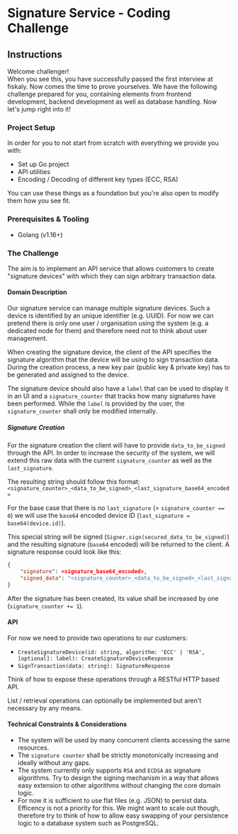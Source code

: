 # Signature Service - Coding Challenge

## Instructions

Welcome challenger!  
When you see this, you have successfully passed the first interview at fiskaly. Now 
comes the time to prove yourselves. We have the following challenge prepared for you, 
containing elements from frontend development, backend development as well as database
handling. Now let's jump right into it!

### Project Setup

In order for you to not start from scratch with everything we provide you with:

- Set up Go project
- API utilities
- Encoding / Decoding of different key types (ECC, RSA)

You can use these things as a foundation but you're also open to modify them how you see fit.

### Prerequisites & Tooling

- Golang (v1.16+)

### The Challenge

The aim is to implement an API service that allows customers to create "signature devices" with which they can sign arbitrary transaction data.

#### Domain Description

Our signature service can manage multiple signature devices. Such a device is identified by an unique identifier (e.g. UUID). For now we can pretend there is only one user / organisation using the system (e.g. a dedicated node for them) and therefore need not to think about user management.

When creating the signature device, the client of the API specifies the signature algorithm that the device will be using to sign transaction data. During the creation process, a new key pair (public key & private key) has to be generated and assigned to the device.

The signature device should also have a `label` that can be used to display it in an UI and a `signature_counter` that tracks how many signatures have been performed. While the `label` is provided by the user, the `signature_counter` shall only be modified internally.

##### Signature Creation

For the signature creation the client will have to provide `data_to_be_signed` through the API. In order to increase the security of the system, we will extend this raw data with the current `signature_counter` as well as the `last_signature`.

The resulting string should follow this format: `<signature_counter>_<data_to_be_signed>_<last_signature_base64_encoded>`

For the base case that there is no `last_signature` (= `signature_counter == 0`) we will use the `base64` encoded device ID (`last_signature = base64(device.id)`).

This special string will be signed (`Signer.sign(secured_data_to_be_signed)`) and the resulting signature (`base64` encoded) will be returned to the client. A signature response could look like this:

```json
{ 
    "signature": <signature_base64_encoded>,
    "signed_data": "<signature_counter>_<data_to_be_signed>_<last_signature_base64_encoded>"
}
```

After the signature has been created, its value shall be increased by one (`signature_counter += 1`).

#### API

For now we need to provide two operations to our customers:

- `CreateSignatureDevice(id: string, algorithm: 'ECC' | 'RSA', [optional]: label): CreateSignatureDeviceResponse`
- `SignTransaction(data: string): SignatureResponse`

Think of how to expose these operations through a RESTful HTTP based API.

List / retrieval operations can optionally be implemented but aren't necessary by any means.

#### Technical Constraints & Considerations

- The system will be used by many concurrent clients accessing the same resources.
- The `signature counter` shall be strictly monotonically increasing and ideally without any gaps.
- The system currently only supports `RSA` and `ECDSA` as signature algorithms. Try to design the signing mechanism in a way that allows easy extension to other algorithms without changing the core domain logic.
- For now it is sufficient to use flat files (e.g. JSON) to persist data. Efficency is not a priority for this. We might want to scale out though, therefore try to think of how to allow easy swapping of your persistence logic to a database system such as PostgreSQL.
